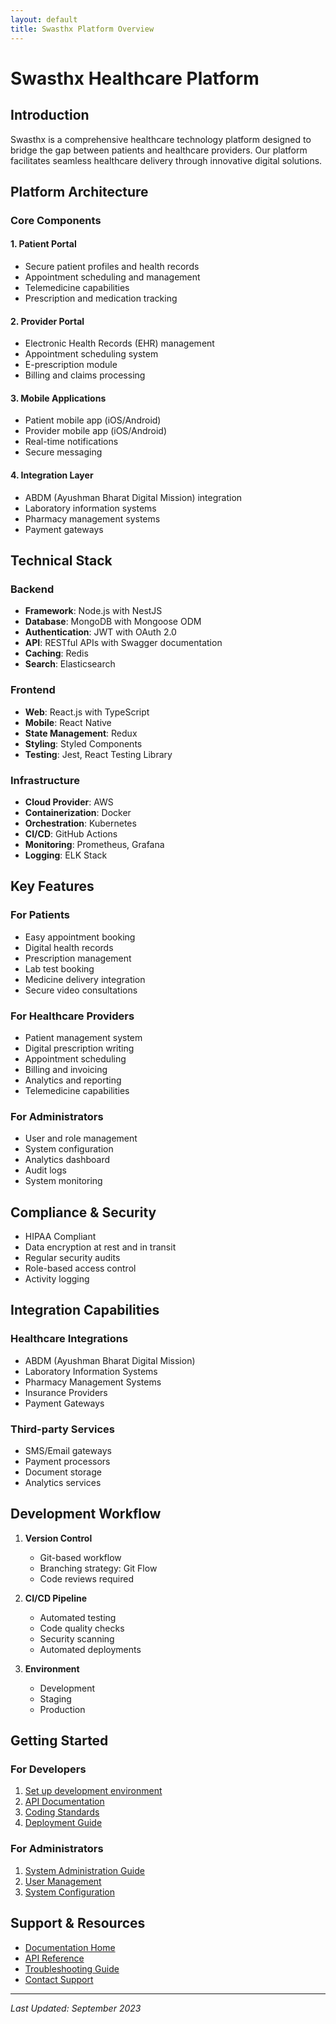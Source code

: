 ```yaml
---
layout: default
title: Swasthx Platform Overview
---
```


# Swasthx Healthcare Platform

## Introduction

Swasthx is a comprehensive healthcare technology platform designed to bridge the gap between patients and healthcare providers. Our platform facilitates seamless healthcare delivery through innovative digital solutions.

## Platform Architecture

### Core Components

#### 1. Patient Portal
- Secure patient profiles and health records
- Appointment scheduling and management
- Telemedicine capabilities
- Prescription and medication tracking

#### 2. Provider Portal
- Electronic Health Records (EHR) management
- Appointment scheduling system
- E-prescription module
- Billing and claims processing

#### 3. Mobile Applications
- Patient mobile app (iOS/Android)
- Provider mobile app (iOS/Android)
- Real-time notifications
- Secure messaging

#### 4. Integration Layer
- ABDM (Ayushman Bharat Digital Mission) integration
- Laboratory information systems
- Pharmacy management systems
- Payment gateways

## Technical Stack

### Backend
- **Framework**: Node.js with NestJS
- **Database**: MongoDB with Mongoose ODM
- **Authentication**: JWT with OAuth 2.0
- **API**: RESTful APIs with Swagger documentation
- **Caching**: Redis
- **Search**: Elasticsearch

### Frontend
- **Web**: React.js with TypeScript
- **Mobile**: React Native
- **State Management**: Redux
- **Styling**: Styled Components
- **Testing**: Jest, React Testing Library

### Infrastructure
- **Cloud Provider**: AWS
- **Containerization**: Docker
- **Orchestration**: Kubernetes
- **CI/CD**: GitHub Actions
- **Monitoring**: Prometheus, Grafana
- **Logging**: ELK Stack

## Key Features

### For Patients
- Easy appointment booking
- Digital health records
- Prescription management
- Lab test booking
- Medicine delivery integration
- Secure video consultations

### For Healthcare Providers
- Patient management system
- Digital prescription writing
- Appointment scheduling
- Billing and invoicing
- Analytics and reporting
- Telemedicine capabilities

### For Administrators
- User and role management
- System configuration
- Analytics dashboard
- Audit logs
- System monitoring

## Compliance & Security
- HIPAA Compliant
- Data encryption at rest and in transit
- Regular security audits
- Role-based access control
- Activity logging

## Integration Capabilities

### Healthcare Integrations
- ABDM (Ayushman Bharat Digital Mission)
- Laboratory Information Systems
- Pharmacy Management Systems
- Insurance Providers
- Payment Gateways

### Third-party Services
- SMS/Email gateways
- Payment processors
- Document storage
- Analytics services

## Development Workflow

1. **Version Control**
   - Git-based workflow
   - Branching strategy: Git Flow
   - Code reviews required

2. **CI/CD Pipeline**
   - Automated testing
   - Code quality checks
   - Security scanning
   - Automated deployments

3. **Environment**
   - Development
   - Staging
   - Production

## Getting Started

### For Developers
1. [Set up development environment](/development-setup)
2. [API Documentation](/api-documentation)
3. [Coding Standards](/coding-standards)
4. [Deployment Guide](/deployment)

### For Administrators
1. [System Administration Guide](/admin-guide)
2. [User Management](/user-management)
3. [System Configuration](/configuration)

## Support & Resources

- [Documentation Home](/)
- [API Reference](/api-documentation)
- [Troubleshooting Guide](/troubleshooting)
- [Contact Support](mailto:support@swasthx.com)

---
*Last Updated: September 2023*
